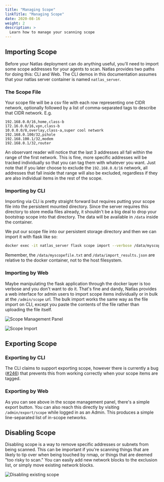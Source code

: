 ```yaml
---
title: "Managing Scope"
linkTitle: "Managing Scope"
date: 2020-08-16
weight: 2
description: >
  Learn how to manage your scanning scope
---
```


## Importing Scope

Before your Natlas deployment can do anything useful, you'll need to import some scope addresses for your agents to scan. Natlas provides two paths for doing this: CLI and Web. The CLI demos in this documentation assumes that your natlas server container is named `natlas_server`.

### The Scope File

Your scope file will be a csv file with each row representing one CIDR network, optionally followed by a list of comma-separated tags to describe that CIDR network. E.g.

```text
192.168.0.0/16,home,class-b
172.16.0.0/16,vpn,class-b
10.0.0.0/8,overlay,class-a,super cool network
192.168.0.100/32,pihole
192.168.100.1/32,modem
192.168.0.1/32,router
```

An observant reader will notice that the last 3 addresses all fall within the range of the first network. This is fine, more specific addresses will be tracked individually so that you can tag them with whatever you want. Just note that if you later choose to exclude the `192.168.0.0/16` network, all addresses that fall inside that range will also be excluded, regardless if they are also individual items in the rest of the scope.

### Importing by CLI

Importing via CLI is pretty straight forward but requires putting your scope file into the persistent mounted directory. Since the server requires this directory to store media files already, it shouldn't be a big deal to drop your bootstrap scope into that directory. The data will be available in `/data` inside the container.

We put our scope file into our persistent storage directory and then we can import it with flask like so:

```bash
docker exec -it natlas_server flask scope import --verbose /data/myscopefile.txt > /data/import_results.json
```

Remember, the `/data/myscopefile.txt` and `/data/import_results.json` are relative to the docker container, not to the host filesystem.

### Importing by Web

Maybe manipulating the flask application through the docker layer is too verbose and you don't want to do it. That's fine and dandy, Natlas provides a web interface for admin users to import scope items individually or in bulk at the `/admin/scope` url. The bulk import works the same way as the file import on CLI, except you paste the contents of the file rather than uploading the file itself.

![Scope Management Panel](https://i.imgur.com/KWByFj5.png)

![Scope Import](https://i.imgur.com/ODGWNVB.png)

## Exporting Scope

### Exporting by CLI

The CLI claims to support exporting scope, however there is currently a bug ([#246](https://github.com/natlas/natlas/issues/426)) that prevents this from working correctly when your scope items are tagged.

### Exporting by Web

As you can see above in the scope management panel, there's a simple export button. You can also reach this directly by visiting `/admin/export/scope` while logged in as an Admin. This produces a simple line-separated list of in-scope networks.

## Disabling Scope

Disabling scope is a way to remove specific addresses or subnets from being scanned. This can be important if you're scanning things that are likely to tip over when being touched by nmap, or things that are deemed "too risky to scan." You can easily add new network blocks to the exclusion list, or simply move existing network blocks.

![Disabling existing scope](https://i.imgur.com/o7NGFHa.png)
